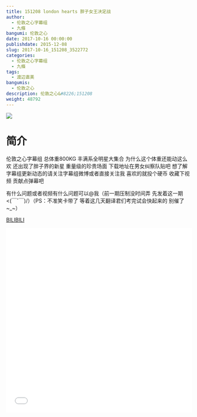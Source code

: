```yaml
---
title: 151208 london hearts 胖子女王决定战
author: 
  - 伦敦之心字幕组
  - 九條
bangumi: 伦敦之心
date: 2017-10-16 00:00:00
publishdate: 2015-12-08
slug: 2017-10-16_151208_3522772
categories: 
  - 伦敦之心字幕组
  - 九條
tags: 
  - 渡辺直美
bangumis: 
  - 伦敦之心
description: 伦敦之心&#8226;151208
weight: 48792
---
```


![](https://i.imgur.com/0i9JvtW.jpg)

# 简介  
伦敦之心字幕组 总体重800KG 丰满系全明星大集合 为什么这个体重还能动这么欢 还出现了胖子界的新星 重量级的珍贵场面 下载地址在男女纠察队贴吧 想了解字幕组更新动态的请关注字幕组微博或者直接关注我 喜欢的就投个硬币 收藏下视频 贡献点弹幕吧


有什么问题或者视频有什么问题可以@我（前一期压制没时间弄 先发着这一期&lt;(￣ˇ￣)/）（PS：不准笑卡带了 等着这几天翻译君们考完试会快起来的 别催了~_~）

  [BILIBILI](https://www.bilibili.com/video/av3522772/)


<div class="vcontainer">  <iframe class='video' src="//www.bilibili.com/blackboard/player.html?aid=3522772" width="100%" height="500" frameborder="0" allowfullscreen="allowfullscreen"></iframe></div>
